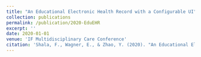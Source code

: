 ```yaml
---
title: "An Educational Electronic Health Record with a Configurable UI"
collection: publications
permalink: /publication/2020-EduEHR
excerpt: ''
date: 2020-01-01
venue: 'IF Multidisciplinary Care Conference'
citation: 'Shala, F., Wagner, E., & Zhao, Y. (2020). "An Educational Electronic Health Record with a Configurable UI." <i>IF Multidisciplinary Care Conference.</i> (poster, equal contributions).'
---
```

